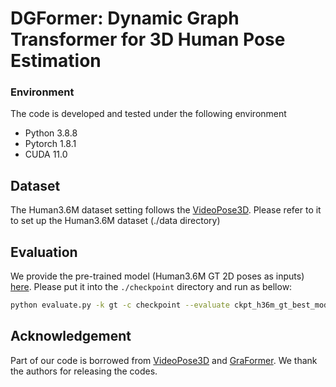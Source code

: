 # DGFormer: Dynamic Graph Transformer for 3D Human Pose Estimation

### Environment

The code is developed and tested under the following environment
* Python 3.8.8
* Pytorch 1.8.1
* CUDA 11.0

## Dataset
The Human3.6M dataset setting follows the [VideoPose3D](https://github.com/facebookresearch/VideoPose3D). Please refer to it to set up the Human3.6M dataset  (./data directory)

## Evaluation

We provide the pre-trained model (Human3.6M GT 2D poses as inputs) [here](https://drive.google.com/file/d/1UpUXwCwva5a9BNVSrpKp4AnIokWOf0hq/view?usp=share_link). Please put it into the `./checkpoint` directory and run as bellow:
```bash
python evaluate.py -k gt -c checkpoint --evaluate ckpt_h36m_gt_best_model.pth
```

## Acknowledgement

Part of our code is borrowed from [VideoPose3D](https://github.com/facebookresearch/VideoPose3D) and [GraFormer](https://github.com/Graformer/GraFormer). We thank the authors for releasing the codes.
